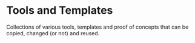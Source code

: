 # Tools and Templates

Collections of various tools, templates and proof of concepts that can be copied, changed (or not) and reused.
